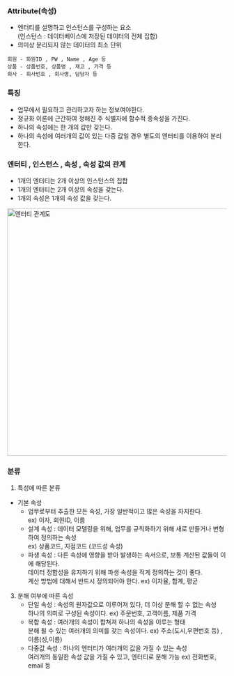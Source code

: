 ### Attribute(속성)
- 엔터티를 설명하고 인스턴스를 구성하는 요소  
  (인스턴스 : 데이터베이스에 저장된 데이터의 전체 집합)
- 의미상 분리되지 않는 데이터의 최소 단위
```
회원 - 회원ID , PW , Name , Age 등
상품 - 상품번호, 상품명 , 재고 , 가격 등
회사 - 회사번호 , 회사명, 담당자 등
```
### 특징
- 업무에서 필요하고 관리하고자 하는 정보여야한다.
- 정규화 이론에 근간하여 정해진 주 식별자에 함수적 종속성을 가진다.
- 하나의 속성에는 한 개의 값만 갖는다.
- 하나의 속성에 여러개의 값이 있는 다중 값일 경우 별도의 엔터티를 이용하여 분리한다.

### 엔터티 , 인스턴스 , 속성 , 속성 값의 관계
- 1개의 엔터티는 2개 이상의 인스턴스의 집합
- 1개의 엔터티는 2개 이상의 속성을 갖는다.
- 1개의 속성은 1개의 속성 값을 갖는다.
<img width="568" alt="엔터티 관계도" src="https://github.com/user-attachments/assets/9643e543-652f-4596-956d-c9979ada50db">

### 분류
1. 특성에 따른 분류
- 기본 속성
  - 업무로부터 추출한 모든 속성, 가장 일반적이고 많은 속성을 차지한다.    
        ex) 이자, 회원ID, 이름 
   - 설계 속성 : 데이터 모델링을 위해, 업무를 규칙화하기 위해 새로 만들거나 변형하여 정의하는 속성  
               ex) 상품코드, 지점코드 (코드성 속성)
   - 파생 속성 : 다른 속성에 영향을 받아 발생하는 속서으로, 보통 계산된 값들이 이에 해당된다.  
                데이터 정합성을 유지하기 위해 파생 속성을 적게 정의하는 것이 좋다.  
                계산 방법에 대해서 반드시 정의되어야 한다. ex) 이자율, 합계, 평균

3. 분해 여부에 따른 속성
   - 단일 속성 : 속성의 원자값으로 이루어져 있다, 더 이상 분해 할 수 없는 속성  
                하나의 의미로 구성된 속성이다. ex) 주문번호, 고객이름, 제품 가격
   - 복합 속성 : 여러개의 속성이 합쳐져 하나의 속성을 이루는 형태  
                분해 될 수 있는 여러개의 의미를 갖는 속성이다. ex) 주소(도시,우편번호 등) , 이름(성,이름)
   - 다중값 속성 : 하나의 엔터티가 여러개의 값을 가질 수 있는 속성  
                  여러개의 동일한 속성 값을 가질 수 있고, 엔터티로 분해 가능 ex) 전화번호, email 등
   
               
     
